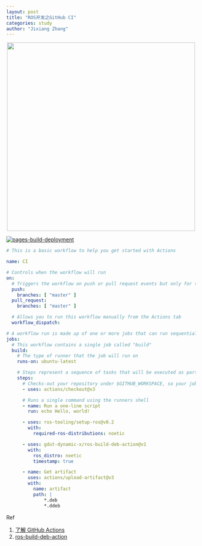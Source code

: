 ```yaml
---
layout: post
title: "ROS开发之GitHub CI"
categories: study
author: "Jixiang Zhang"
---
```


<p align="center">
  <img src="https://docs.github.com/assets/cb-25535/images/help/images/overview-actions-simple.png" width="500"/>
</p>

[![pages-build-deployment](https://github.com/matheecs/matheecs.github.io/actions/workflows/pages/pages-build-deployment/badge.svg)](https://github.com/matheecs/matheecs.github.io/actions/workflows/pages/pages-build-deployment)

```yaml
# This is a basic workflow to help you get started with Actions

name: CI

# Controls when the workflow will run
on:
  # Triggers the workflow on push or pull request events but only for the "master" branch
  push:
    branches: [ "master" ]
  pull_request:
    branches: [ "master" ]

  # Allows you to run this workflow manually from the Actions tab
  workflow_dispatch:

# A workflow run is made up of one or more jobs that can run sequentially or in parallel
jobs:
  # This workflow contains a single job called "build"
  build:
    # The type of runner that the job will run on
    runs-on: ubuntu-latest

    # Steps represent a sequence of tasks that will be executed as part of the job
    steps:
      # Checks-out your repository under $GITHUB_WORKSPACE, so your job can access it
      - uses: actions/checkout@v3

      # Runs a single command using the runners shell
      - name: Run a one-line script
        run: echo Hello, world!

      - uses: ros-tooling/setup-ros@v0.2
        with:
          required-ros-distributions: noetic

      - uses: gdut-dynamic-x/ros-build-deb-action@v1
        with:
          ros_distro: noetic
          timestamp: true

      - name: Get artifact
        uses: actions/upload-artifact@v3
        with:
          name: artifact
          path: |
              *.deb
              *.ddeb
```

Ref

1. [了解 GitHub Actions](https://docs.github.com/cn/actions/learn-github-actions/understanding-github-actions)
2. [ros-build-deb-action](https://github.com/gdut-dynamic-x/ros-build-deb-action)
